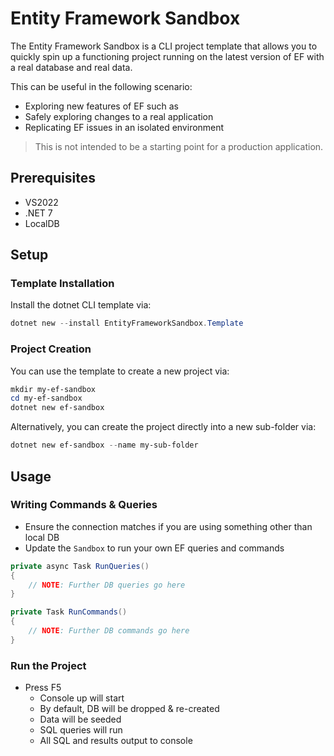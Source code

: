 # Entity Framework Sandbox

The Entity Framework Sandbox is a CLI project template that allows you to quickly spin up a functioning project running on the latest version of EF with a real database and real data.

This can be useful in the following scenario:

- Exploring new features of EF such as
- Safely exploring changes to a real application
- Replicating EF issues in an isolated environment

> This is not intended to be a starting point for a production application.

## Prerequisites

- VS2022
- .NET 7
- LocalDB

## Setup

### Template Installation

Install the dotnet CLI template via:

```ps1
dotnet new --install EntityFrameworkSandbox.Template 
```

### Project Creation

You can use the template to create a new project via:

```ps1
mkdir my-ef-sandbox
cd my-ef-sandbox
dotnet new ef-sandbox
```

Alternatively, you can create the project directly into a new sub-folder via:

```ps1
dotnet new ef-sandbox --name my-sub-folder
```

## Usage

### Writing Commands & Queries

- Ensure the connection matches if you are using something other than local DB
- Update the `Sandbox` to run your own EF queries and commands

```csharp
private async Task RunQueries()
{
    // NOTE: Further DB queries go here
}
```

```csharp
private Task RunCommands()
{
    // NOTE: Further DB commands go here
}
```

### Run the Project

- Press F5
  - Console up will start
  - By default, DB will be dropped & re-created
  - Data will be seeded
  - SQL queries will run
  - All SQL and results output to console
